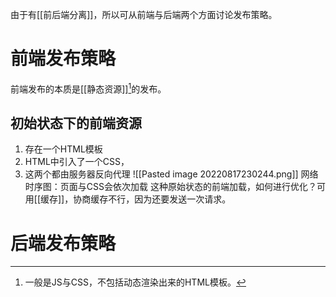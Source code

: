 由于有[[前后端分离]]，所以可从前端与后端两个方面讨论发布策略。
# 前端发布策略
前端发布的本质是[[静态资源]][^1]的发布。
## 初始状态下的前端资源
1. 存在一个HTML模板
2. HTML中引入了一个CSS，
3. 这两个都由服务器反向代理
![[Pasted image 20220817230244.png]]
网络时序图：页面与CSS会依次加载
这种原始状态的前端加载，如何进行优化？可用[[缓存]]，协商缓存不行，因为还要发送一次请求。
# 后端发布策略

[^1]: 一般是JS与CSS，不包括动态渲染出来的HTML模板。